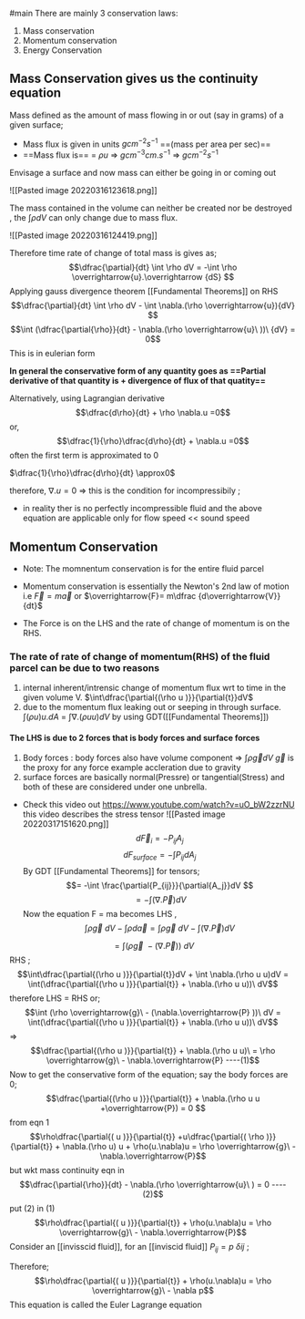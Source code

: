 #main
There are mainly 3 conservation laws:
1. Mass conservation 
2. Momentum conservation 
3. Energy Conservation

## Mass Conservation gives us the continuity equation
Mass defined as the amount of mass flowing in or out (say in grams) of a given surface;
- Mass flux is given in units $g cm^{-2}s^{-1}$ ==(mass per area per sec)==
- ==Mass flux is== = $\rho u$ => $gcm^{-3} cm.s^{-1}$ => $g cm^{-2}s^{-1}$

Envisage a surface and now mass can either be going in or coming out 

![[Pasted image 20220316123618.png]]  

The mass contained in the volume can neither be created nor be destroyed , the $\int \rho dV$ can only change due to mass flux.
	
![[Pasted image 20220316124419.png]]

Therefore time rate of change of total mass is gives as;
$$\dfrac{\partial}{dt} \int \rho dV = -\int \rho \overrightarrow{u}.\overrightarrow {dS} $$ Applying gauss divergence theorem [[Fundamental Theorems]] on RHS
$$\dfrac{\partial}{dt} \int \rho dV - \int \nabla.(\rho \overrightarrow{u}){dV} $$
$$\int (\dfrac{\partial{\rho}}{dt}   - \nabla.(\rho \overrightarrow{u}\ ))\ {dV} = 0$$
This is in eulerian form 

**In general the conservative form of any quantity goes as ==Partial derivative of that quantity is + divergence of flux of that quatity==**      

Alternatively, using Lagrangian derivative 
$$\dfrac{d\rho}{dt} + \rho \nabla.u =0$$
or,                                                  $$\dfrac{1}{\rho}\dfrac{d\rho}{dt} +  \nabla.u =0$$ often the first term is approximated to 0

$\dfrac{1}{\rho}\dfrac{d\rho}{dt} \approx0$

therefore, $\nabla.u = 0$ => this is the condition for incompressibily ;
- in reality ther is no perfectly incompressible fluid and the above equation are applicable only for flow speed << sound speed 

## Momentum Conservation
- Note: The momnentum conservation is for the entire fluid parcel
* Momentum conservation is essentially the Newton's 2nd law of motion i.e
$\overrightarrow{F}= m \overrightarrow{a}$   or $\overrightarrow{F}= m\dfrac {d\overrightarrow{V}}{dt}$
- The Force is on the LHS and the rate of change of momentum is on the RHS. 

### The rate of rate of change of momentum(RHS) of the fluid parcel can be due to two reasons
1. internal inherent/intrensic change of momentum flux wrt to time in the given volume V.
$\int\dfrac{\partial{(\rho u )}}{\partial{t}}dV$
2. due to the momentum flux leaking out or seeping in through surface.
$\int {(\rho u) u.}dA$ = $\int \nabla.(\rho u u)dV$ by using GDT([[Fundamental Theorems]])

#### The LHS is due to 2 forces that is body forces and surface forces 
1. Body forces : body forces also have volume component => $\int \rho \overrightarrow{g}dV$ 
$\overrightarrow{g}$  is the proxy for any force example accleration due to gravity
2. surface forces are basically normal(Pressre) or tangential(Stress) and both of these are considered under one unbrella.
- Check this video out https://www.youtube.com/watch?v=uO_bW2zzrNU
this video describes the stress tensor
![[Pasted image 20220317151620.png]]
$$d\overrightarrow{F}_{i}=-P_{ij}A_j$$ $$dF_{surface} = -\int P_{ij}dA_j  $$
By GDT [[Fundamental Theorems]] for tensors;
$$= -\int \frac{\partial{P_{ij}}}{\partial{A_j}}dV $$
$$=-\int (\nabla.\overrightarrow{P} ) dV$$
Now the equation F = ma becomes
LHS ,$$\int \rho \overrightarrow{g}\ dV-\int \rho d\overrightarrow{a}= \int \rho \overrightarrow{g}\ dV-\int (\nabla.\overrightarrow{P} ) dV $$

$$=\int (\rho \overrightarrow{g}\ - (\nabla.\overrightarrow{P} ))\ dV$$
RHS ;
$$\int\dfrac{\partial{(\rho u )}}{\partial{t}}dV +  \int \nabla.(\rho u u)dV = \int(\dfrac{\partial{(\rho u )}}{\partial{t}} + \nabla.(\rho u u))\ dV$$
therefore LHS = RHS or;
$$\int (\rho \overrightarrow{g}\ - (\nabla.\overrightarrow{P} ))\ dV = \int(\dfrac{\partial{(\rho u )}}{\partial{t}} + \nabla.(\rho u u))\ dV$$
=> $$\dfrac{\partial{(\rho u )}}{\partial{t}} + \nabla.(\rho u u)\ = \rho \overrightarrow{g}\ - \nabla.\overrightarrow{P}   ----(1)$$
Now to get the conservative form of the equation; 
say the body forces are 0;
$$\dfrac{\partial{(\rho u )}}{\partial{t}} + \nabla.(\rho u u +\overrightarrow{P}) = 0 $$
from eqn 1
$$\rho\dfrac{\partial{( u )}}{\partial{t}} +u\dfrac{\partial{( \rho )}}{\partial{t}} + \nabla.(\rho u) u + \rho(u.\nabla)u = \rho \overrightarrow{g}\ - \nabla.\overrightarrow{P}$$
but wkt mass continuity eqn in $$\dfrac{\partial{\rho}}{dt}   - \nabla.(\rho \overrightarrow{u}\ ) = 0 ----(2)$$
put (2) in (1)
$$\rho\dfrac{\partial{( u )}}{\partial{t}}  + \rho(u.\nabla)u = \rho \overrightarrow{g}\ - \nabla.\overrightarrow{P}$$
Consider an [[invisscid fluid]],
for an [[inviscid fluid]] $P_{ij} = p \ \delta{ij}$ ;

Therefore;
$$\rho\dfrac{\partial{( u )}}{\partial{t}}  + \rho(u.\nabla)u = \rho \overrightarrow{g}\ - \nabla p$$
This  equation is called the Euler Lagrange equation